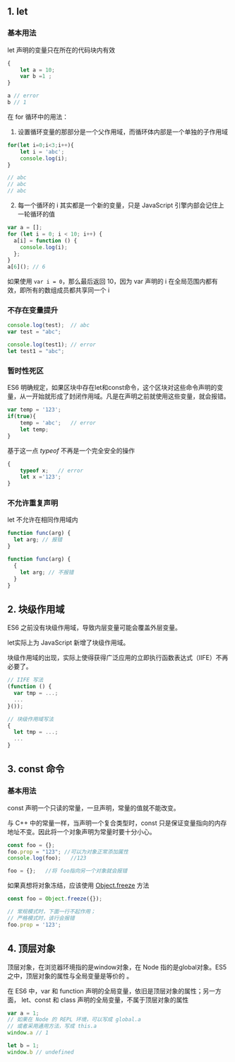 ## 1. let 

### 基本用法

let 声明的变量只在所在的代码块内有效

```js
{
    let a = 10;
    var b =1 ; 
}

a // error
b // 1 
```

在 for 循环中的用法：
1. 设置循环变量的那部分是一个父作用域，而循环体内部是一个单独的子作用域

```js
for(let i=0;i<3;i++){
    let i = 'abc';
    console.log(i);
}

// abc
// abc
// abc
```
2. 每一个循环的 i 其实都是一个新的变量，只是 JavaScript 引擎内部会记住上一轮循环的值

```js
var a = [];
for (let i = 0; i < 10; i++) {
  a[i] = function () {
    console.log(i);
  };
}
a[6](); // 6
```

如果使用 `var i = 0`，那么最后返回 10，因为 var 声明的 i 在全局范围内都有效，即所有的数组成员都共享同一个 i

### 不存在变量提升

```js
console.log(test);  // abc
var test = "abc";

console.log(test1); // error
let test1 = "abc";
```

### 暂时性死区

ES6 明确规定，如果区块中存在let和const命令，这个区块对这些命令声明的变量，从一开始就形成了封闭作用域。凡是在声明之前就使用这些变量，就会报错。

```js
var temp = '123';
if(true){
    temp = 'abc';   // error
    let temp;
}
```

基于这一点 *typeof* 不再是一个完全安全的操作

```js
{
    typeof x;   // error
    let x ='123';
}
```

### 不允许重复声明

let 不允许在相同作用域内

```js
function func(arg) {
  let arg; // 报错
}

function func(arg) {
  {
    let arg; // 不报错
  }
}
```

## 2. 块级作用域

ES6 之前没有块级作用域，导致内层变量可能会覆盖外层变量。

let实际上为 JavaScript 新增了块级作用域。

块级作用域的出现，实际上使得获得广泛应用的立即执行函数表达式（IIFE）不再必要了。

```js
// IIFE 写法
(function () {
  var tmp = ...;
  ...
}());

// 块级作用域写法
{
  let tmp = ...;
  ...
}
```

## 3. const 命令

### 基本用法

const 声明一个只读的常量，一旦声明，常量的值就不能改变。

与 C++ 中的常量一样，当声明一个复合类型时，const 只是保证变量指向的内存地址不变。因此将一个对象声明为常量时要十分小心。

```js
const foo = {};
foo.prop = "123"; //可以为对象正常添加属性
console.log(foo);   //123

foo = {};   //将 foo指向另一个对象就会报错
```

如果真想将对象冻结，应该使用 [Object.freeze](https://www.cnblogs.com/snandy/p/5278474.html) 方法

```js
const foo = Object.freeze({});

// 常规模式时，下面一行不起作用；
// 严格模式时，该行会报错
foo.prop = '123'; 
```

## 4. 顶层对象

顶层对象，在浏览器环境指的是window对象，在 Node 指的是global对象。ES5 之中，顶层对象的属性与全局变量是等价的 。

在 ES6 中，var 和 function  声明的全局变量，依旧是顶层对象的属性；另一方面， let、const 和 class 声明的全局变量，不属于顶层对象的属性

```js
var a = 1;
// 如果在 Node 的 REPL 环境，可以写成 global.a
// 或者采用通用方法，写成 this.a
window.a // 1

let b = 1;
window.b // undefined
```